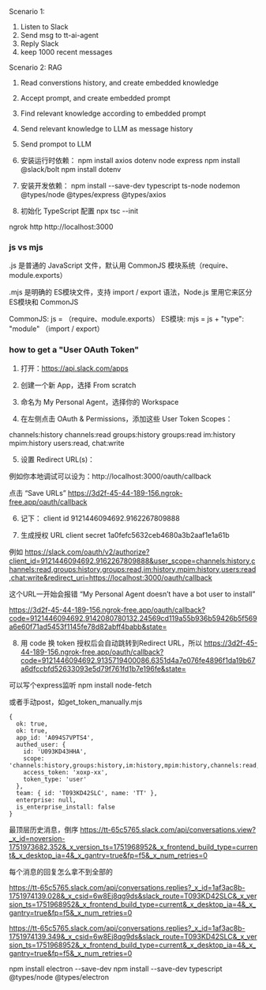 Scenario 1: 
1. Listen to Slack
2. Send msg to tt-ai-agent
3. Reply Slack
4. keep 1000 recent messages

Scenario 2: RAG
1. Read converstions history, and create embedded knowledge
2. Accept prompt, and create embedded prompt
3. Find relevant knowledge according to embedded prompt
4. Send relevant knowledge to LLM as message history
5. Send prompot to LLM

1. 安装运行时依赖：
npm install axios dotenv node express 
npm install @slack/bolt
npm install dotenv

2. 安装开发依赖：
npm install --save-dev typescript ts-node nodemon @types/node @types/express @types/axios

3. 初始化 TypeScript 配置
npx tsc --init

ngrok http http://localhost:3000



### js vs mjs
.js 是普通的 JavaScript 文件，默认用 CommonJS 模块系统（require、module.exports）

.mjs 是明确的 ES模块文件，支持 import / export 语法，Node.js 里用它来区分 ES模块和 CommonJS

CommonJS: js = （require、module.exports）
ES模块:   mjs = js + "type": "module" （import / export）

### how to get a "User OAuth Token"

1. 打开：https://api.slack.com/apps

2. 创建一个新 App，选择 From scratch

3. 命名为 My Personal Agent，选择你的 Workspace

4. 在左侧点击 OAuth & Permissions，添加这些 User Token Scopes：

channels:history
channels:read
groups:history
groups:read
im:history
mpim:history
users:read,
chat:write

5. 设置 Redirect URL(s)：

例如你本地调试可以设为：http://localhost:3000/oauth/callback

点击 “Save URLs”
    https://3d2f-45-44-189-156.ngrok-free.app/oauth/callback

6. 记下：
client id
9121446094692.9162267809888

7. 生成授权 URL
client secret
1a0fefc5632ceb4680a3b2aaf1e1a61b


例如
https://slack.com/oauth/v2/authorize?client_id=9121446094692.9162267809888&user_scope=channels:history,channels:read,groups:history,groups:read,im:history,mpim:history,users:read,chat:write&redirect_uri=https://localhost:3000/oauth/callback

这个URL一开始会报错
“My Personal Agent doesn’t have a bot user to install”




https://3d2f-45-44-189-156.ngrok-free.app/oauth/callback?code=9121446094692.9142080780132.24569cd119a55b936b59426b5f569a6e60f71ad5453f1145fe78d82abff4babb&state=



8. 用 code 换 token
授权后会自动跳转到Redirect URL，所以
https://3d2f-45-44-189-156.ngrok-free.app/oauth/callback?code=9121446094692.9135719400086.6351d4a7e076fe4896f1da19b67a6dfccbfd52633093e5d79f761fd1b7e196fe&state=

可以写个express监听
npm install node-fetch

或者手动post，如get_token_manually.mjs
```
{
  ok: true,
  ok: true,
  app_id: 'A094S7VPTS4',
  authed_user: {
    id: 'U093KD43HHA',
    scope: 'channels:history,groups:history,im:history,mpim:history,channels:read,groups:read,users:read,chat:write',
    access_token: 'xoxp-xx',
    token_type: 'user'
  },
  team: { id: 'T093KD42SLC', name: 'TT' },
  enterprise: null,
  is_enterprise_install: false
}
```

最顶层历史消息，倒序
https://tt-65c5765.slack.com/api/conversations.view?_x_id=noversion-1751973682.352&_x_version_ts=1751968952&_x_frontend_build_type=current&_x_desktop_ia=4&_x_gantry=true&fp=f5&_x_num_retries=0

每个消息的回复怎么拿不到全部的

https://tt-65c5765.slack.com/api/conversations.replies?_x_id=1af3ac8b-1751974139.028&_x_csid=6w8Ej8qg9ds&slack_route=T093KD42SLC&_x_version_ts=1751968952&_x_frontend_build_type=current&_x_desktop_ia=4&_x_gantry=true&fp=f5&_x_num_retries=0

https://tt-65c5765.slack.com/api/conversations.replies?_x_id=1af3ac8b-1751974139.349&_x_csid=6w8Ej8qg9ds&slack_route=T093KD42SLC&_x_version_ts=1751968952&_x_frontend_build_type=current&_x_desktop_ia=4&_x_gantry=true&fp=f5&_x_num_retries=0


npm install electron --save-dev
npm install --save-dev typescript @types/node @types/electron
